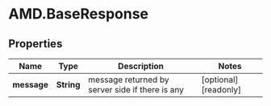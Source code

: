# AMD.BaseResponse

## Properties

Name | Type | Description | Notes
------------ | ------------- | ------------- | -------------
**message** | **String** | message returned by server side if there is any | [optional] [readonly] 


